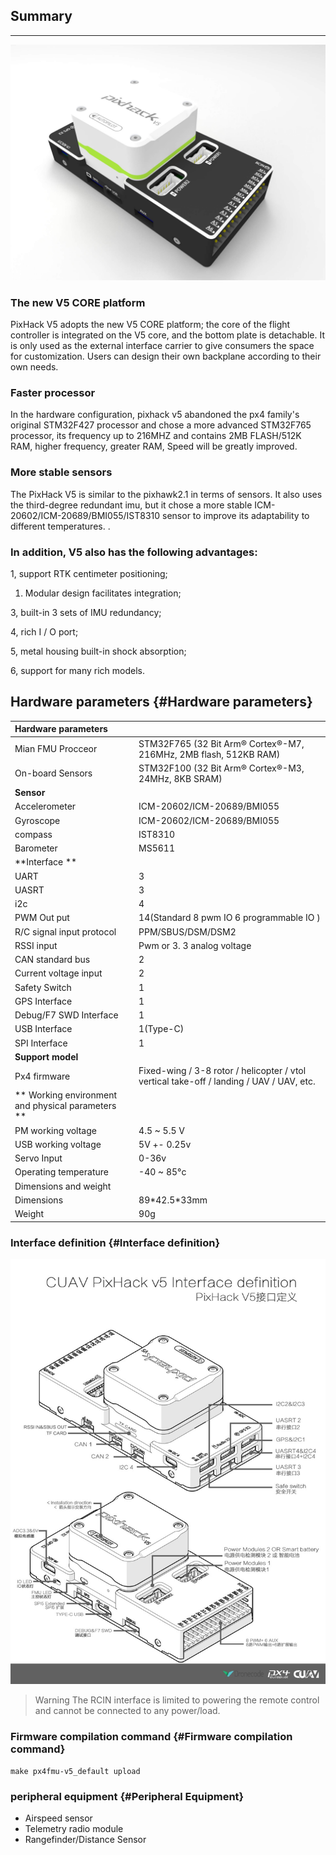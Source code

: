 ## Summary

---

![Pixhack v5](../assets/flight-controller/pixhack-v5/pixhack-v5.jpg)

### The new V5 CORE platform

PixHack V5 adopts the new V5 CORE platform; the core of the flight controller is integrated on the V5 core, and the bottom plate is detachable. It is only used as the external interface carrier to give consumers the space for customization. Users can design their own backplane according to their own needs.

### Faster processor

In the hardware configuration, pixhack v5 abandoned the px4 family's original STM32F427 processor and chose a more advanced STM32F765 processor, its frequency up to 216MHZ and contains 2MB FLASH/512K RAM, higher frequency, greater RAM, Speed will be greatly improved.

### More stable sensors

The PixHack V5 is similar to the pixhawk2.1 in terms of sensors. It also uses the third-degree redundant imu, but it chose a more stable ICM-20602/ICM-20689/BMI055/IST8310 sensor to improve its adaptability to different temperatures. .

### In addition, V5 also has the following advantages:

1, support RTK centimeter positioning;

1. Modular design facilitates integration;

3, built-in 3 sets of IMU redundancy;

4, rich I / O port;

5, metal housing built-in shock absorption;

6, support for many rich models.

## Hardware parameters {#Hardware parameters}

| **Hardware parameters** |  |
| :--- | :--- |
| Mian FMU Procceor | STM32F765  \(32 Bit Arm® Cortex®-M7, 216MHz, 2MB flash, 512KB RAM\) |
| On-board Sensors | STM32F100 \(32 Bit Arm® Cortex®-M3, 24MHz, 8KB SRAM\) |
| **Sensor** |  |
| Accelerometer | ICM-20602/ICM-20689/BMI055 |
| Gyroscope | ICM-20602/ICM-20689/BMI055 |
| compass | IST8310 |
| Barometer | MS5611 |
| **Interface ** |  |
| UART | 3 |
| UASRT | 3 |
| i2c | 4 |
| PWM Out put | 14\(Standard 8 pwm IO 6 programmable IO \) |
| R/C signal input protocol | PPM/SBUS/DSM/DSM2 |
| RSSI input | Pwm or 3. 3 analog voltage |
| CAN standard bus | 2 |
| Current voltage input | 2 |
| Safety Switch | 1 |
| GPS Interface | 1 |
| Debug/F7 SWD Interface | 1 |
| USB Interface | 1\(Type-C\) |
| SPI Interface | 1 |
| **Support model** |  |
| Px4 firmware | Fixed-wing / 3-8 rotor / helicopter / vtol vertical take-off / landing / UAV / UAV, etc. |
| ** Working environment and physical parameters ** |  |
| PM working voltage | 4.5 ~ 5.5 V |
| USB working voltage | 5V +- 0.25v |
| Servo  Input | 0-36v |
| Operating temperature | -40 ~ 85°c |
| Dimensions and weight |  |
| Dimensions | 89\*42.5\*33mm |
| Weight | 90g |

### Interface definition {#Interface definition}

![Pixhack v5](../assets/flight-controller/pixhack-v5/pixhack-v5-connectors.jpg)

> Warning The RCIN interface is limited to powering the remote control and cannot be connected to any power/load.

### Firmware compilation command {#Firmware compilation command}

`make px4fmu-v5_default upload`

### peripheral equipment {#Peripheral Equipment}

* Airspeed sensor
* Telemetry radio module
* Rangefinder/Distance Sensor



